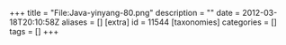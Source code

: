 +++
title = "File:Java-yinyang-80.png"
description = ""
date = 2012-03-18T20:10:58Z
aliases = []
[extra]
id = 11544
[taxonomies]
categories = []
tags = []
+++


